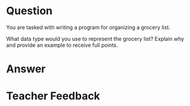 # Question
You are tasked with writing a program for organizing a grocery list. 

What data type would you use to represent the grocery list? Explain why and provide an example to receive full points.

# Answer


# Teacher Feedback